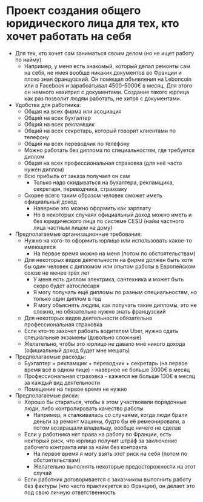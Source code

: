 # Проект создания общего юридического лица для тех, кто хочет работать на себя
* Для тех, кто хочет сам заниматься своим делом (но не ищет работу по найму)
  + Например, у меня есть знакомый, который делал ремонты сам на себя, не имея вообще никаких документов во Франции и плохо зная французский. Он помещал объявления на Leboncoin или в Facebook и зарабоатывал 4500-5000€ в месяц. Для этого он немного нахитрил с документами. Создание такого юрлица как раз позволит людям работать, не хитря с документами.
* Удобства для работника:
  + Общая на всех фирма или асоциация
  + Общий на всех бухгалтер
  + Общий на всех рекламщик
  + Общий на всех секретарь, который говорит клиентами по телефону
  + Общий на всех переводчик по телефону
  + Можно работать без диплома по специальностям, где требуется диплом
  + Общая на всех профессиональная страховка (для неё часто нужен диплом)
  + Всю прибыль от заказа получает он сам
    - Только надо скидываться на бухалтера, рекламщика, секретаря, переводчика, страховку
  + Скорее всего таким образом человек сможет иметь официальный доход
    - Наверное это можно оформить как зарплату
    - Но в некоторых случаях официальный доход можно иметь и без юридического лица по системе CESU (найм частного лица частным лицом на дому)
* Предполагаемые организационные требования:
  + Нужно на кого-то оформить юрлицо или использовать какое-то имеющееся
    + На первое время можно на меня (потом по обстоятельствам)
  + Для некоторых видов деятельности на фирме должен быть хотя бы один человек с дипломом или опытом работы в Европейском союзе не менее трёх лет
    - У меня есть диплом электрика, сантехника и может быть скоро будет автослесаря
    - Я могу получать ещё дипломы по разным специальностям, но только один диплом в год
    - Я могу объяснять людям, как получать такие дипломы, это не сложно, но обязательно нужно знать французский
  + Для некоторых видов деятельности обязательна профессиональная страховка
  + Если кто-то захочет рабоать водителем Uber, нужно сдать специальные экзамены (довольно сложные) 
  + Желательно, чтобы это юрлицо не давало мне никого дохода (официальный доход будет мне мешать)
* Предполагаемые расходы:
  + Бухгалтер + рекламщик + переводчик + секретарь (на первое время всё в одном лице) - наверное не больше 3000€ в месяц
  + Профессиональная страховка - кажется не больше 130€ в месяц за каждый вид деятельности
  + Помещение на первое время не нужно
* Предполагаемые риски:
  + Хорошо бы стараться, чтобы в этом участвовали порядочные люди, либо контролировать качество работы
    - Например, я сталкивалась со случаями, когда люди брали деньги за ремонт машины, будто бы её ремеонировали, а потом возвращали владельцу, вообще ничего не сделав 
  + Если у работника нет права на работу во Франции, есть некторый риск, что юрлицо получит штраф за заключение рабочего контракта или за найм без контракта
    - На первое время я могу взять этот риск на себя (потом по обстоятельствам)
    - Желательно выполнять некоторые предосторожности на этот случай
  + Если работник договоривается с заказчиком выполнить работу без фактуры (что часто практикуется во Франции), он делает это под свою личную ответственность
